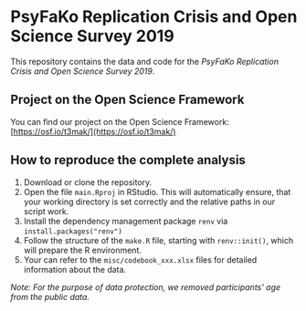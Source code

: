 # PsyFaKo Replication Crisis and Open Science Survey 2019

This repository contains the data and code for the *PsyFaKo Replication Crisis and Open Science Survey 2019*.

## Project on the Open Science Framework

You can find our project on the Open Science Framework: [https://osf.io/t3mak/](https://osf.io/t3mak/)

## How to reproduce the complete analysis

1. Download or clone the repository.
1. Open the file `main.Rproj` in RStudio. This will automatically ensure, that your working directory is set correctly and the relative paths in our script work.
1. Install the dependency management package `renv` via `install.packages("renv")`
1. Follow the structure of the `make.R` file, starting with `renv::init()`, which will prepare the R environment.
1. Your can refer to the `misc/codebook_xxx.xlsx` files for detailed information about the data.

*Note: For the purpose of data protection, we removed participants' age from the public data.*